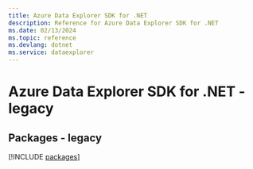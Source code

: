 ```yaml
---
title: Azure Data Explorer SDK for .NET
description: Reference for Azure Data Explorer SDK for .NET
ms.date: 02/13/2024
ms.topic: reference
ms.devlang: dotnet
ms.service: dataexplorer
---
```

# Azure Data Explorer SDK for .NET - legacy
## Packages - legacy
[!INCLUDE [packages](data-explorer-index.md)]